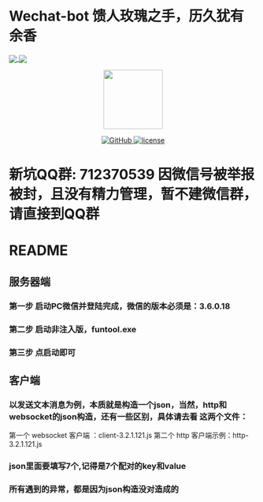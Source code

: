 # Wechat-bot 馈人玫瑰之手，历久犹有余香
<a href="https://github.com/cixingguangming55555/wechat-bot">
  <img align="center" src="https://github-readme-stats.vercel.app/api/pin/?username=cixingguangming55555&repo=wechat-bot" />
</a>
<a href="https://github.com/cixingguangming55555/wechat-bot">
  <img align="center" src="https://github-readme-stats.vercel.app/api/top-langs/?username=cixingguangming55555&layout=compact" />
</a>

<p align="center">
  <img src="https://i.loli.net/2020/05/09/HXClIf5A2EpUG4u.png" width="120">
</p>

<p align="center">
   <a href="https://github.com/cixingguangming55555/wechat-bot/blob/master/LICENSE">
    <img src="https://img.shields.io/github/license/cixingguangming55555/wechat-bot" alt="GitHub">
  </a>
  <a href="https://github.com/cixingguangming55555/wechat-bot/releases">
    <img src="https://img.shields.io/github/v/release/cixingguangming55555/wechat-bot?include_prereleases" alt="license">
  </a>
</p>

# 新坑QQ群: 712370539 因微信号被举报被封，且没有精力管理，暂不建微信群，请直接到QQ群
# README

## 服务器端
### 第一步 启动PC微信并登陆完成，微信的版本必须是：3.6.0.18

### 第二步 启动非注入版，funtool.exe

### 第三步 点启动即可

## 客户端
### 以发送文本消息为例，本质就是构造一个json，当然，http和websocket的json构造，还有一些区别，具体请去看  这两个文件：
   第一个  websocket 客户端  ：client-3.2.1.121.js 
   第二个  http  客户端示例：http-3.2.1.121.js
### json里面要填写7个,记得是7个配对的key和value

### 所有遇到的异常，都是因为json构造没对造成的
